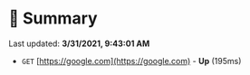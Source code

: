 # 📖 Summary
Last updated: **3/31/2021, 9:43:01 AM**

- `GET` [https://google.com](https://google.com) - **Up** (195ms)
